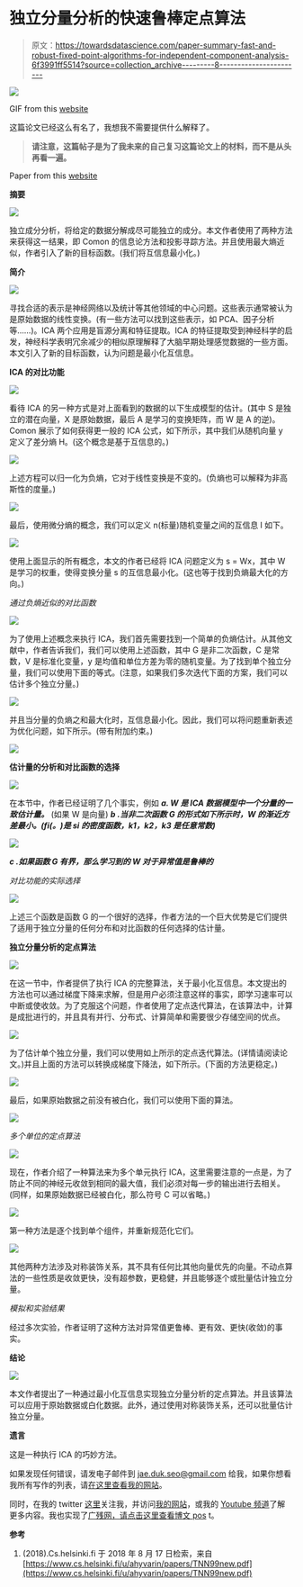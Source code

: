 # 独立分量分析的快速鲁棒定点算法

> 原文：<https://towardsdatascience.com/paper-summary-fast-and-robust-fixed-point-algorithms-for-independent-component-analysis-6f3991ff5514?source=collection_archive---------8----------------------->

![](img/79ac5779ad922a4ebcd857e0d4a973fb.png)

GIF from this [website](https://giphy.com/gifs/independent-XFYnh5fSGVLRm)

这篇论文已经这么有名了，我想我不需要提供什么解释了。

> **请注意，这篇帖子是为了我未来的自己复习这篇论文上的材料，而不是从头再看一遍。**

Paper from this [website](https://www.cs.helsinki.fi/u/ahyvarin/papers/TNN99new.pdf)

**摘要**

![](img/855044c2445d7b4e7609aa597c54aae9.png)

独立成分分析，将给定的数据分解成尽可能独立的成分。本文作者使用了两种方法来获得这一结果，即 Comon 的信息论方法和投影寻踪方法。并且使用最大熵近似，作者引入了新的目标函数。(我们将互信息最小化。)

**简介**

![](img/8cdbd35a65d801e34d6dcfb648a5adc2.png)

寻找合适的表示是神经网络以及统计等其他领域的中心问题。这些表示通常被认为是原始数据的线性变换。(有一些方法可以找到这些表示，如 PCA、因子分析等……)。ICA 两个应用是盲源分离和特征提取。ICA 的特征提取受到神经科学的启发，神经科学表明冗余减少的相似原理解释了大脑早期处理感觉数据的一些方面。本文引入了新的目标函数，认为问题是最小化互信息。

**ICA 的对比功能**

![](img/5778f14924f985104bcc2151b63fe657.png)

看待 ICA 的另一种方式是对上面看到的数据的以下生成模型的估计。(其中 S 是独立的潜在向量，X 是原始数据，最后 A 是学习的变换矩阵，而 W 是 A 的逆)。Comon 展示了如何获得更一般的 ICA 公式，如下所示，其中我们从随机向量 y 定义了差分熵 H。(这个概念是基于互信息的。)

![](img/aee6365c1dbbb88d5f0d06a177c415a3.png)

上述方程可以归一化为负熵，它对于线性变换是不变的。(负熵也可以解释为非高斯性的度量。)

![](img/0aadbca85a6149691a83e3154b4ba675.png)

最后，使用微分熵的概念，我们可以定义 n(标量)随机变量之间的互信息 I 如下。

![](img/739c7847d2a94050eb553beb41589bfe.png)

使用上面显示的所有概念，本文的作者已经将 ICA 问题定义为 s = Wx，其中 W 是学习的权重，使得变换分量 s 的互信息最小化。(这也等于找到负熵最大化的方向。)

*通过负熵近似的对比函数*

![](img/e40439f832acae0c294e3d48ea9b9eb7.png)

为了使用上述概念来执行 ICA，我们首先需要找到一个简单的负熵估计。从其他文献中，作者告诉我们，我们可以使用上述函数，其中 G 是非二次函数，C 是常数，V 是标准化变量，y 是均值和单位方差为零的随机变量。为了找到单个独立分量，我们可以使用下面的等式。(注意，如果我们多次迭代下面的方案，我们可以估计多个独立分量。)

![](img/a19be1d7311b79da911ae4129674450c.png)

并且当分量的负熵之和最大化时，互信息最小化。因此，我们可以将问题重新表述为优化问题，如下所示。(带有附加约束。)

![](img/40a0b71fec44a2530d7519153d3b582d.png)

**估计量的分析和对比函数的选择**

![](img/c83519863e096d430a7921aad41c5544.png)

在本节中，作者已经证明了几个事实，例如
***a. W 是 ICA 数据模型中一个分量的一致估计量。*** (如果 W 是向量)
***b .当非二次函数 G 的形式如下所示时，W 的渐近方差最小。(fi(。)是 si 的密度函数，k1，k2，k3 是任意常数)***

![](img/9d3ed116a085851b52593a1f97cf93dd.png)

***c .如果函数 G 有界，那么学习到的 W 对于异常值是鲁棒的***

*对比功能的实际选择*

![](img/c95ceca8e1d64258707534362b0009b4.png)

上述三个函数是函数 G 的一个很好的选择，作者方法的一个巨大优势是它们提供了适用于独立分量的任何分布和对比函数的任何选择的估计量。

**独立分量分析的定点算法**

![](img/fba7684d1d81801f2638bf56dfdf6ce0.png)

在这一节中，作者提供了执行 ICA 的完整算法，关于最小化互信息。本文提出的方法也可以通过梯度下降来求解，但是用户必须注意这样的事实，即学习速率可以中断或使收敛。为了克服这个问题，作者使用了定点迭代算法，在该算法中，计算是成批进行的，并且具有并行、分布式、计算简单和需要很少存储空间的优点。

![](img/05abc10304a9f519e9b933a76d6ce8c5.png)

为了估计单个独立分量，我们可以使用如上所示的定点迭代算法。(详情请阅读论文。)并且上面的方法可以转换成梯度下降法，如下所示。(下面的方法更稳定。)

![](img/9ce4e45799ec456ab89338b90b60bf9e.png)

最后，如果原始数据之前没有被白化，我们可以使用下面的算法。

![](img/c19b60da0a73ef4dfe7786da0b2a5511.png)

*多个单位的定点算法*

![](img/b9725ac4a577266fa77fc00b97d101f0.png)

现在，作者介绍了一种算法来为多个单元执行 ICA，这里需要注意的一点是，为了防止不同的神经元收敛到相同的最大值，我们必须对每一步的输出进行去相关。(同样，如果原始数据已经被白化，那么符号 C 可以省略。)

![](img/89a510e5a116d366a33b14180a4b31cb.png)

第一种方法是逐个找到单个组件，并重新规范化它们。

![](img/51693dfcbdb723c5d3ae2bef2baf8c33.png)

其他两种方法涉及对称装饰关系，其不具有任何比其他向量优先的向量。不动点算法的一些性质是收敛更快，没有超参数，更稳健，并且能够逐个或批量估计独立分量。

*模拟和实验结果*

经过多次实验，作者证明了这种方法对异常值更鲁棒、更有效、更快(收敛)的事实。

**结论**

![](img/3754cdb315a30acc58b5827fc626375f.png)

本文作者提出了一种通过最小化互信息实现独立分量分析的定点算法。并且该算法可以应用于原始数据或白化数据。此外，通过使用对称装饰关系，还可以批量估计独立分量。

**遗言**

这是一种执行 ICA 的巧妙方法。

如果发现任何错误，请发电子邮件到 jae.duk.seo@gmail.com 给我，如果你想看我所有写作的列表，请[在这里查看我的网站](https://jaedukseo.me/)。

同时，在我的 twitter [这里](https://twitter.com/JaeDukSeo)关注我，并访问[我的网站](https://jaedukseo.me/)，或我的 [Youtube 频道](https://www.youtube.com/c/JaeDukSeo)了解更多内容。我也实现了[广残网，请点击这里查看博文 pos](https://medium.com/@SeoJaeDuk/wide-residual-networks-with-interactive-code-5e190f8f25ec) t。

**参考**

1.  (2018).Cs.helsinki.fi 于 2018 年 8 月 17 日检索，来自[https://www.cs.helsinki.fi/u/ahyvarin/papers/TNN99new.pdf](https://www.cs.helsinki.fi/u/ahyvarin/papers/TNN99new.pdf)